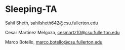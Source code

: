 # Sleeping-TA

Sahil Sheth, sahilsheth642@csu.fullerton.edu

Cesar Martinez Melgoza, cesmartz10@csu.fullerton.edu

Marco Botello, marco.botello@csu.fullerton.edu


